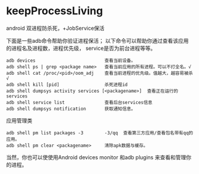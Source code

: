 # keepProcessLiving
android 双进程防杀死，+JobService保活

下面是一些adb命令帮助你验证进程保活；
以下命令可以帮助你通过查看该应用的进程名及进程数，进程优先级，
service是否为前台进程等等。


    adb devices                          查看当前设备。
    adb shell ps | grep <package name>   查看当前应用的所有进程。可以不打全名。√
    adb shell cat /proc/<pid>/oom_adj    查看当前进程的优先级。值越大，越容易被杀 √
    adb shell kill [pid]                 杀死进程id  
    adb shell dumpsys activity services [<packagename>]  查看正在运行的services  
    adb shell service list               查看后台services信息
    adb shell dumpsys notification       获取通知信息。
    
   应用管理类
   
    adb shell pm list packages -3        -3/qq  查看第三方应用/查看包名带有qq的应用。
    adb shell pm clear <packagename>     清除apk数据与缓存。
    
    
   当然，你也可以使使用Android devices monitor 和adb plugins 来查看和管理你的进程。
    

